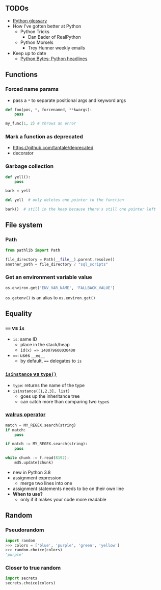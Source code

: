 ## TODOs

-   [Python glossary](https://docs.python.org/3/glossary.html)
-   How I've gotten better at Python
    -   Python Tricks
        -   Dan Bader of RealPython
    -   Python Morsels
        -   Trey Hunner weekly emails
-   Keep up to date
    -   [Python Bytes: Python headlines](https://pythonbytes.fm/)

## Functions

### Forced name params

-   pass a `*` to separate positional args and keyword args

```python
def foo(pos, *, forcenamed, **kwargs):
    pass

my_func(1, 2) # throws an error
```

### Mark a function as deprecated

-   https://github.com/tantale/deprecated
-   decorator

### Garbage collection

```python
def yell():
    pass

bark = yell

del yell  # only deletes one pointer to the function

bark()  # still in the heap because there's still one pointer left
```

## File system

### Path

```python
from pathlib import Path

file_directory = Path(__file__).parent.resolve()
another_path = file_directory / "sql_scripts"
```

### Get an environment variable value

```python
os.environ.get('ENV_VAR_NAME', 'FALLBACK_VALUE')
```

`os.getenv()` is an alias to `os.environ.get()`

## Equality

### `==` vs `is`

-   `is`: same ID
	- place in the stack/heap
	- `id(x) => 140079600030400`
-   `==`: uses `__eq__`
	- by default, `==` delegates to `is`

### [`isinstance` vs `type()`](https://stackoverflow.com/a/1549854/8479344)

-   `type`: returns the name of the type
-   `isinstance([1,2,3], list)`
    -   goes up the inheritance tree
    -   can catch more than comparing two `type`s

### [walrus operator](https://fullchee-reminders.netlify.app/link/1945)

```python
match = MY_REGEX.search(string)
if match:
    pass
```

```python
if match := MY_REGEX.search(string):
    pass
```

```python
while chunk := f.read(8192):
    md5.update(chunk)
```

-   new in Python 3.8
-   assignment expression
    -   merge two lines into one
-   assignment statements needs to be on their own line
-   **When to use?**
    -   only if it makes your code more readable



## Random

### Pseudorandom

```python
import random
>>> colors = ['blue', 'purple', 'green', 'yellow']
>>> random.choice(colors)
'purple'
```

### Closer to true random

```python
import secrets
secrets.choice(colors)
```
